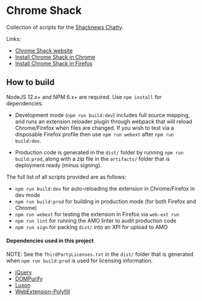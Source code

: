 # Chrome Shack

Collection of scripts for the [Shacknews Chatty](https://www.shacknews.com/chatty).

Links:

-   [Chrome Shack website](http://adam.hughes.cc/shack/chromeshack/)
-   [Install Chrome Shack in Chrome](https://chrome.google.com/webstore/detail/chrome-shack/mcnpepegfcikofcogenpncheiohblnpp?hl=en)
-   [Install Chrome Shack in Firefox](https://addons.mozilla.org/en-US/firefox/addon/chromeshack/)

## How to build

NodeJS 12.x+ and NPM 6.x+ are required. Use `npm install` for dependencies.

-   Development mode (`npm run build:dev`) includes full source mapping, and runs an extension reloader plugin through webpack that will reload Chrome/Firefox when files are changed. If you wish to test via a disposable Firefox profile then use `npm run webext` after `npm run build:dev`.

-   Production code is generated in the `dist/` folder by running `npm run build:prod`, along with a zip file in the `artifacts/` folder that is deployment ready (minus signing).

The full list of all scripts provided are as follows:

-   `npm run build:dev` for auto-reloading the extension in Chrome/Firefox in dev mode
-   `npm run build:prod` for building in production mode (for both Firefox and Chrome)
-   `npm run webext` for testing the extension in Firefox via `web-ext run`
-   `npm run lint` for running the AMO linter to audit production code
-   `npm run sign` for packing `dist/` into an XPI for upload to AMO

#### Dependencies used in this project

NOTE: See the `ThirdPartyLicenses.txt` in the `dist/` folder that is generated when `npm run build:prod` is used for licensing information.

-   [jQuery](https://github.com/jquery/jquery)
-   [DOMPurify](https://github.com/cure53/DOMPurify)
-   [Luxon](https://github.com/moment/luxon)
-   [WebExtension-Polyfill](https://github.com/mozilla/webextension-polyfill)
